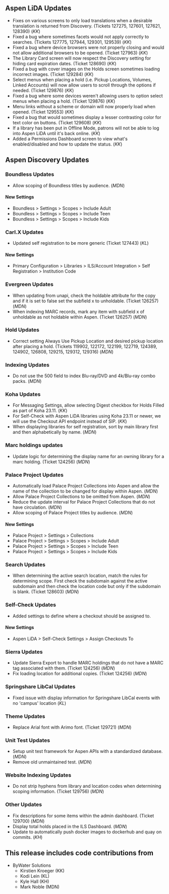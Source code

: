 ## Aspen LiDA Updates
- Fixes on various screens to only load translations when a desirable translation is returned from Discovery. (Tickets 127275, 127601, 127621, 128390) (*KK*)
- Fixed a bug where sometimes facets would not apply correctly to searches. (Tickets 127775, 127944, 129301, 129539) (*KK*)
- Fixed a bug where device browsers were not properly closing and would not allow additional browsers to be opened. (Ticket 127963) (*KK*)
- The Library Card screen will now respect the Discovery setting for hiding card expiration dates. (Ticket 128690) (*KK*)
- Fixed a bug with cover images on the Holds screen sometimes loading incorrect images. (Ticket 129284) (*KK*)
- Select menus when placing a hold (i.e. Pickup Locations, Volumes, Linked Accounts) will now allow users to scroll through the options if needed. (Ticket 129876) (*KK*)
- Fixed a bug where some devices weren't allowing users to option select menus when placing a hold. (Ticket 129876) (*KK*)
- Menu links without a scheme or domain will now properly load when opened. (Ticket 129553) (*KK*)
- Fixed a bug that would sometimes display a lesser contrasting color for text color on buttons. (Ticket 129608) (*KK*)
- If a library has been put in Offline Mode, patrons will not be able to log into Aspen LiDA until it's back online. (*KK*)
- Added a Permissions Dashboard screen to view what's enabled/disabled and how to update the status. (*KK*)

## Aspen Discovery Updates
### Boundless Updates
- Allow scoping of Boundless titles by audience. (*MDN*)

<div markdown="1" class="settings">

#### New Settings
- Boundless > Settings > Scopes > Include Adult
- Boundless > Settings > Scopes > Include Teen
- Boundless > Settings > Scopes > Include Kids
</div>

### Carl.X Updates
- Updated self registration to be more generic (Ticket 127443) (*KL*)

<div markdown="1" class="settings">

#### New Settings
- Primary Configuration > Libraries > ILS/Account Integration > Self Registration > Institution Code
</div>

### Evergreen Updates
- When updating from unapi, check the holdable attribute for the copy and if it is set to false set the subfield x to unholdable. (Ticket 126257) (*MDN*)
- When indexing MARC records, mark any item with subfield x of unholdable as not holdable within Aspen. (Ticket 126257) (*MDN*)

### Hold Updates
- Correct setting Always Use Pickup Location and desired pickup location after placing a hold. (Tickets 119902, 122172, 122199, 122719, 124389, 124902, 126808, 129215, 129312, 129316) (*MDN*)

### Indexing Updates
- Do not use the 500 field to index Blu-ray/DVD and 4k/Blu-ray combo packs. (*MDN*)

### Koha Updates
- For Messaging Settings, allow selecting Digest checkbox for Holds Filled as part of Koha 23.11. (*KK*)
- For Self-Check with Aspen LiDA libraries using Koha 23.11 or newer, we will use the Checkout API endpoint instead of SIP. (*KK*)
- When displaying libraries for self registration, sort by main library first and then alphabetically by name. (*MDN*)

### Marc holdings updates
- Update logic for determining the display name for an owning library for a marc holding. (Ticket 124256) (*MDN*)

### Palace Project Updates
- Automatically load Palace Project Collections into Aspen and allow the name of the collection to be changed for display within Aspen. (*MDN*)
- Allow Palace Project Collections to be omitted from Aspen. (*MDN*) 
- Reduce the update interval for Palace Project Collections that do not have circulation. (*MDN*)
- Allow scoping of Palace Project titles by audience. (*MDN*)

<div markdown="1" class="settings">

#### New Settings
- Palace Project > Settings > Collections
- Palace Project > Settings > Scopes > Include Adult
- Palace Project > Settings > Scopes > Include Teen
- Palace Project > Settings > Scopes > Include Kids
</div>

### Search Updates
- When determining the active search location, match the rules for determining scope.  First check the subdomain against the active subdomain and then check the location code but only if the subdomain is blank. (Ticket 128603) (*MDN*)

### Self-Check Updates
- Added settings to define where a checkout should be assigned to.

<div markdown="1" class="settings">

#### New Settings
- Aspen LiDA > Self-Check Settings > Assign Checkouts To
</div>

### Sierra Updates
- Update Sierra Export to handle MARC holdings that do not have a MARC tag associated with them. (Ticket 124256) (*MDN*)
- Fix loading location for additional copies. (Ticket 124256) (*MDN*)

### Springshare LibCal Updates
- Fixed issue with display information for Springshare LibCal events with no 'campus' location (*KL*)

### Theme Updates
- Replace Arial font with Arimo font. (Ticket 129721) (*MDN*)

### Unit Test Updates
- Setup unit test framework for Aspen APIs with a standardized database. (*MDN*)
- Remove old unmaintained test. (*MDN*)

### Website Indexing Updates
- Do not strip hyphens from library and location codes when determining scoping information. (Ticket 129756) (*MDN*)

### Other Updates
- Fix descriptions for some items within the admin dashboard. (Ticket 129700) (*MDN*)
- Display total holds placed in the ILS Dashboard. (*MDN*)
- Update to automatically push docker images to dockerhub and quay on commits. (*KH*)

## This release includes code contributions from
- ByWater Solutions
    - Kirstien Kroeger (KK)
    - Kodi Lein (KL)
    - Kyle Hall (KH)
    - Mark Noble (MDN)
